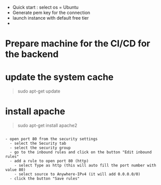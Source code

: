 - Quick start : select os = Ubuntu
- Generate pem key for the connection
- launch instance with default free tier
- 
# Prepare machine for the CI/CD for the backend 

# update the system cache
> sudo apt-get update

# install apache
> sudo apt-get install apache2

```curl --silent --location https://deb.nodesource.com/setup_12.x  | sudo bash -

- open port 80 from the security settings
  - select the Security tab
  - select the security group
  - go to the inbound rules and click on the button "Edit inbound rules"
  - add a rule to open port 80 (http)
    - select Type as http (this will auto fill the port number with value 80)
    - select source to Anywhere-IPv4 (it will add 0.0.0.0/0)
  - click the button "Save rules"

